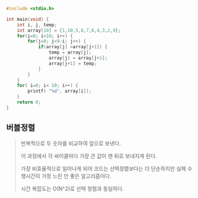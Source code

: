 ```c
#include <stdio.h>

int main(void) {
    int i, j, temp;
    int array[10] = {1,10,5,8,7,6,4,3,2,9};
    for(i=0; i<10; i++) {
        for(j=0; j<9-i; j++) {
            if(array[j] >array[j+1]) {
                temp = array[j];
                array[j] = array[j+1];
                array[j+1] = temp;
            }
        }
    }
    for( i=0; i< 10; i++) {
        printf( "%d", array[i]);
    }
    return 0;
}
```

## 버블정렬

>  반복적으로 두 숫자를 비교하여 앞으로 보낸다. 
>
> 이 과정에서 각 싸이클마다 가장 큰 값이 맨 뒤로 보내지게 된다. 
>
> 가장 비효율적으로 일어나게 되어 코드는 선택정렬보다는 더 단순하지만 실제 수행시간이 가장 느린 안 좋은 알고리즘이다. 
>
> 시간 복잡도는 O(N^2)로 선택 정렬과 동일하다.

